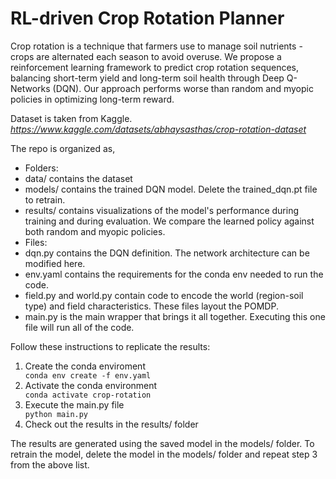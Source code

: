 <h1>RL-driven Crop Rotation Planner</h1>
<p>Crop rotation is a technique that farmers use to manage soil nutrients - crops are alternated each season to avoid overuse. We propose a reinforcement learning framework to predict crop rotation sequences, balancing short-term yield and long-term soil health through Deep Q-Networks (DQN). Our approach performs worse than random and myopic policies in optimizing long-term reward.</p>

Dataset is taken from Kaggle.
<cite>https://www.kaggle.com/datasets/abhaysasthas/crop-rotation-dataset</cite>

The repo is organized as,
<ul>
<li>Folders:
    <li>data/ contains the dataset</li>
    <li>models/ contains the trained DQN model. Delete the trained_dqn.pt file to retrain.</li>
    <li>results/ contains visualizations of the model's performance during training and during evaluation. We compare the learned policy against both random and myopic policies.</li>
</li>
<li>Files:
    <li>dqn.py contains the DQN definition. The network architecture can be modified here.</li>
    <li>env.yaml contains the requirements for the conda env needed to run the code.</li>
    <li>field.py and world.py contain code to encode the world (region-soil type) and field characteristics. These files layout the POMDP.</li>
    <li>main.py is the main wrapper that brings it all together. Executing this one file will run all of the code.</li>
</li>
</ul>

Follow these instructions to replicate the results:

<ol>
<li>Create the conda enviroment</li>
<code>conda env create -f env.yaml</code>

<li>Activate the conda environment</li>
<code>conda activate crop-rotation</code>

<li>Execute the main.py file</li>
<code>python main.py</code>

<li>Check out the results in the results/ folder</li>
</ol>

The results are generated using the saved model in the models/ folder. To retrain the model, delete the model in the models/ folder and repeat step 3 from the above list.